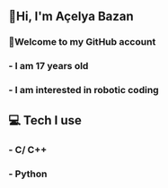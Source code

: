 ## 👋Hi, I'm Açelya Bazan
### 📂Welcome to my GitHub account

### - I am 17 years old
### - I am interested in robotic coding

## 💻 Tech I use
### - C/ C++
### - Python
